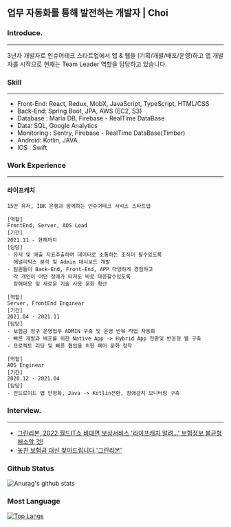 ## 업무 자동화를 통해 발전하는 개발자 | Choi


### Introduce.
-----
3년차 개발자로 인슈어테크 스타트업에서 앱 & 웹을 (기획/개발/배포/운영)하고
앱 개발자를 시작으로 현재는 Team Leader 역할을 담당하고 있습니다. 

      
### Skill 
-----
- Front-End: React, Redux, MobX, JavaScript, TypeScript,  HTML/CSS 
- Back-End: Spring Boot, JPA, AWS (EC2, S3)
- Database : Maria DB, Firebase - RealTime DataBase
- Data: SQL, Google Analytics
- Monitoring : Sentry, Firebase - RealTime DataBase(Timber) 
- Android: Kotlin, JAVA 
- IOS : Swift


### Work Experience
-----
#### 라이프캐치 
    15만 유저, IBK 은행과 함께하는 인슈어테크 서비스 스타트업 
   
    [역할]
    FrontEnd, Server, AOS Lead
    [기간]
    2021.11 - 현재까지
    [담당]
    - 유저 및 매출 지표추출하여 데이터로 소통하는 조직이 될수있도록
      애널리틱스 분석 및 Admin 대시보드 개발
    - 팀원들이 Back-End, Front-End, APP 다양하게 경험하고 
      각 개인이 어떤 장애가 터져도 바로 대응할수있도록 
      장애대응 및 새로운 기술 사용 문화 확산
   
    [역할]
    Server, FrontEnd Enginear
    [기간]
    2021.04 - 2021.11
    [담당]
    - 보험금 청구 운영업무 ADMIN 구축 및 운영 반복 작업 자동화
    - 빠른 개발과 배포를 위한 Native App -> Hybrid App 전환및 반응형 웹 구축
    - 프로젝트 리딩 및 빠른 협업을 위한 페어 문화 정착
    
    [역할]
    AOS Enginear
    [기간]
    2020.12 - 2021.04
    [담당]
    - 안드로이드 앱 안정화, Java -> Kotlin전환, 장애감지 모니터링 구축
    

### Interview.
-----
- [그린리본, 2022 월드IT쇼 비대면 보상서비스 '라이프캐치 알려...' 보험정보 불균형 해소할 것!](http://kr.aving.net/news/view.php?articleId=1704221)
- [놓친 보험금 대신 찾아드립니다 '그린리본'](https://www.edaily.co.kr/news/read?newsId=01695766629015136&mediaCodeNo=257)

### Github Status
![Anurag's github stats](https://github-readme-stats.vercel.app/api?username=OreoChoi&show_icons=true&theme=dracula)
  
### Most Language
[![Top Langs](https://github-readme-stats.vercel.app/api/top-langs/?username=OreoChoi&langs_count=8)](https://github.com/anuraghazra/github-readme-stats)
